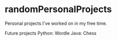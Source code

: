 # randomPersonalProjects
Personal projects I've worked on in my free time.

Future projects
Python: Wordle
Java: Chess
